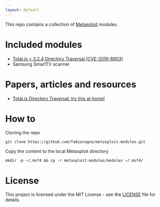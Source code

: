```yaml
---
layout: default
---
```


This repo contains a collection of [Metasploit](https://www.metasploit.com/) modules.

# Included modules

* [Total.js < 3.2.4 Directory Traversal (CVE-2019-8903)](./totaljs_traversal.html)
* Samsung SmartTV scanner

# Papers, articles and resources

* [Total.js Directory Traversal: try this at home!](./totaljs-directory-traversal-try-this-at-home.html)

# How to

Cloning the repo

```
git clone https://github.com/fabiocogno/metasploit-modules.git
```

Copy the content to the local Metasploit directory

```
mkdir -p ~/.msf4 && cp -r metasploit-modules/modules ~/.msf4/
```

# License

This project is licensed under the MIT License - see the [LICENSE](LICENSE) file for details.